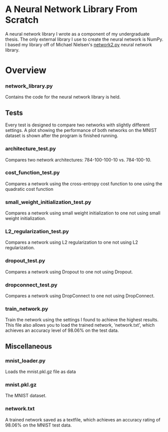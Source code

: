 # A Neural Network Library From Scratch
A neural network library I wrote as a component of my undergraduate thesis. The only external library I use to create the neural network is NumPy. I based my library off of Michael Nielsen's [network2.py](https://github.com/mnielsen/neural-networks-and-deep-learning/tree/master/src) neural network library.

# Overview
### network_library.py
Contains the code for the neural network library is held.

## Tests
Every test is designed to compare two networks with slightly different settings. A plot showing the performance of both networks on the MNIST dataset is shown after the program is finished running.
### architecture_test.py
Compares two network architectures: 784-100-100-10 vs. 784-100-10.

### cost_function_test.py
Compares a network using the cross-entropy cost function to one using the quadratic cost function

### small_weight_initialization_test.py
Compares a network using small weight initialization to one not using small weight initialization.

### L2_regularization_test.py
Compares a network using L2 regularization to one not using L2 regularization.

### dropout_test.py
Compares a network using Dropout to one not using Dropout.

### dropconnect_test.py
Compares a network using DropConnect to one not using DropConnect.

### train_network.py
Train the network using the settings I found to achieve the highest results. This file also allows you to load the trained network, 'network.txt', which achieves an accuracy level of 98.06% on the test data.

## Miscellaneous
### mnist_loader.py
Loads the mnist.pkl.gz file as data 

### mnist.pkl.gz
The MNIST dataset.

### network.txt 
A trained network saved as a textfile, which achieves an accuracy rating of 98.06% on the MNIST test data.
